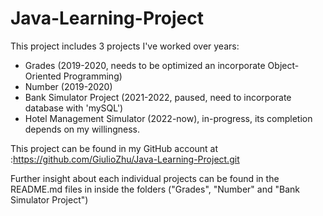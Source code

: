 # Java-Learning-Project #
 
This project includes 3 projects I've worked over years:
- Grades (2019-2020, needs to be optimized an incorporate Object-Oriented Programming)
- Number (2019-2020)
- Bank Simulator Project (2021-2022, paused, need to incorporate database with 'mySQL')
- Hotel Management Simulator (2022-now), in-progress, its completion depends on my willingness.

This project can be found in my GitHub account at :https://github.com/GiulioZhu/Java-Learning-Project.git

Further insight about each individual projects can be found in the README.md files in inside the folders ("Grades", "Number" and "Bank Simulator Project")